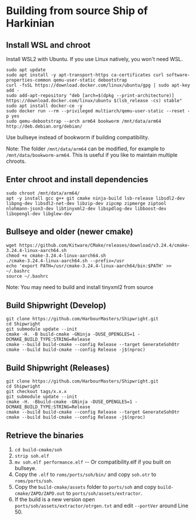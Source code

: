 # Building from source Ship of Harkinian

## Install WSL and chroot
Install WSL2 with Ubuntu. If you use Linux natively, you won't need WSL.
```
sudo apt update
sudo apt install -y apt-transport-https ca-certificates curl software-properties-common qemu-user-static debootstrap
curl -fsSL https://download.docker.com/linux/ubuntu/gpg | sudo apt-key add -
sudo add-apt-repository "deb [arch=$(dpkg --print-architecture)] https://download.docker.com/linux/ubuntu $(lsb_release -cs) stable"
sudo apt install docker-ce -y
sudo docker run --rm --privileged multiarch/qemu-user-static --reset -p yes
sudo qemu-debootstrap --arch arm64 bookworm /mnt/data/arm64 http://deb.debian.org/debian/
```

Use bullseye instead of bookworm if building compatibility.

Note: The folder `/mnt/data/arm64` can be modified, for example to `/mnt/data/bookworm-arm64`. This is useful if you like to maintain multiple chroots.

## Enter chroot and install dependencies
```
sudo chroot /mnt/data/arm64/
apt -y install gcc g++ git cmake ninja-build lsb-release libsdl2-dev libpng-dev libsdl2-net-dev libzip-dev zipcmp zipmerge ziptool nlohmann-json3-dev libtinyxml2-dev libspdlog-dev libboost-dev libopengl-dev libglew-dev
```

## Bullseye and older (newer cmake)
```
wget https://github.com/Kitware/CMake/releases/download/v3.24.4/cmake-3.24.4-linux-aarch64.sh
chmod +x cmake-3.24.4-linux-aarch64.sh
./cmake-3.24.4-linux-aarch64.sh --prefix=/usr
echo 'export PATH=/usr/cmake-3.24.4-linux-aarch64/bin:$PATH' >> ~/.bashrc
source ~/.bashrc
```

Note: You may need to build and install tinyxml2 from source

## Build Shipwright (Develop)
```
git clone https://github.com/HarbourMasters/Shipwright.git
cd Shipwright
git submodule update --init
cmake -H. -B build-cmake -GNinja -DUSE_OPENGLES=1 -DCMAKE_BUILD_TYPE:STRING=Release
cmake --build build-cmake --config Release --target GenerateSohOtr
cmake --build build-cmake --config Release -j$(nproc)
```

## Build Shipwright (Releases)
```
git clone https://github.com/HarbourMasters/Shipwright.git
cd Shipwright
git checkout tags/x.x.x
git submodule update --init
cmake -H. -Bbuild-cmake -GNinja -DUSE_OPENGLES=1 -DCMAKE_BUILD_TYPE:STRING=Release
cmake --build build-cmake --config Release --target GenerateSohOtr
cmake --build build-cmake --config Release -j$(nproc)
```

## Retrieve the binaries
1.  `cd build-cmake/soh`
2.  `strip soh.elf`
3.  `mv soh.elf performance.elf` -- Or compatibility.elf if you built on bullseye.
4.  Copy the `.elf` to `roms/ports/soh/bin/` and copy `soh.otr` to `roms/ports/soh`.
5.  Copy the `build-cmake/assets` folder to `ports/soh` and copy `build-cmake/ZAPD/ZAPD.out` to `ports/soh/assets/extractor`.
6.  If the build is a new version open `ports/soh/assets/extractor/otrgen.txt` and edit `--portVer` around Line 50.